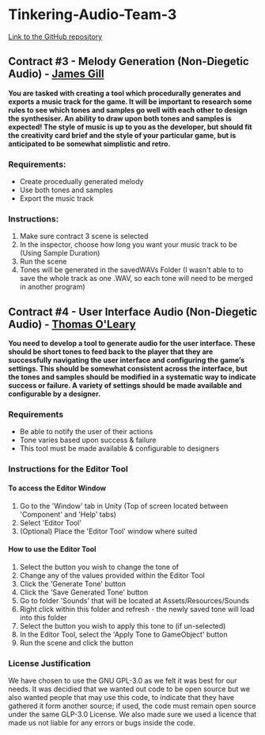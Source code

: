 # Tinkering-Audio-Team-3
[Link to the GitHub repository](https://github.com/atdeJimmyG/Tinkering-Audio-Team-3)

## Contract #3 - Melody Generation (Non-Diegetic Audio) - [James Gill](https://github.com/atdeJimmyG)
**You are tasked with creating a tool which procedurally generates and exports
a music track for the game. It will be important to research some rules to see
which tones and samples go well with each other to design the synthesiser. An
ability to draw upon both tones and samples is expected! The style of music
is up to you as the developer, but should fit the creativity card brief and the
style of your particular game, but is anticipated to be somewhat simplistic and
retro.**

### Requirements:
* Create procedually generated melody
* Use both tones and samples
* Export the music track 

### Instructions:
1. Make sure contract 3 scene is selected
2. In the inspector, choose how long you want your music track to be (Using Sample Duration)
3. Run the scene 
4. Tones will be generated in the savedWAVs Folder (I wasn't able to to save the whole track as one .WAV, so each tone will need to be merged in another program)

## Contract #4 - User Interface Audio (Non-Diegetic Audio) - [Thomas O'Leary](https://github.com/thomasoleary)
**You need to develop a tool to generate audio for the user interface. These
should be short tones to feed back to the player that they are successfully
navigating the user interface and configuring the game’s settings. This should
be somewhat consistent across the interface, but the tones and samples
should be modified in a systematic way to indicate success or failure. A variety
of settings should be made available and configurable by a designer.**

### Requirements
* Be able to notify the user of their actions
* Tone varies based upon success & failure
* This tool must be made available & configurable to designers

### Instructions for the Editor Tool
#### To access the Editor Window
1. Go to the 'Window' tab in Unity (Top of screen located between 'Component' and 'Help' tabs)
2. Select 'Editor Tool'
3. (Optional) Place the 'Editor Tool' window where suited

#### How to use the Editor Tool
1. Select the button you wish to change the tone of
2. Change any of the values provided within the Editor Tool
3. Click the 'Generate Tone' button
4. Click the 'Save Generated Tone' button
5. Go to folder 'Sounds' that will be located at Assets/Resources/Sounds
6. Right click within this folder and refresh - the newly saved tone will load into this folder
7. Select the button you wish to apply this tone to (if un-selected)
8. In the Editor Tool, select the 'Apply Tone to GameObject' button
9. Run the scene and click the button

### License Justification 
We have chosen to use the GNU GPL-3.0 as we felt it was best for our needs. It was decidied that we wanted out code to be open source but we also wanted people that may use this code, to indicate that they have gathered it form another source; if used, the code must remain open source under the same GLP-3.0 License. We also made sure we used a licence that made us not liable for any errors or bugs inside the code. 
